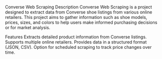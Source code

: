 Converse Web Scraping
Description
Converse Web Scraping is a project designed to extract data from Converse shoe listings from various online retailers. This project aims to gather information such as shoe models, prices, sizes, and colors to help users make informed purchasing decisions or for market analysis.

Features
Extracts detailed product information from Converse listings.
Supports multiple online retailers.
Provides data in a structured format (JSON, CSV).
Option for scheduled scraping to track price changes over time.
